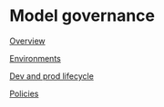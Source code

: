 # Model governance

[Overview](Model%20governance/Overview.md)

[Environments](Model%20governance/Environments.md)

[Dev and prod lifecycle](Model%20governance/Dev%20and%20prod%20lifecycle.md)

[Policies](Model%20governance/Policies.md)